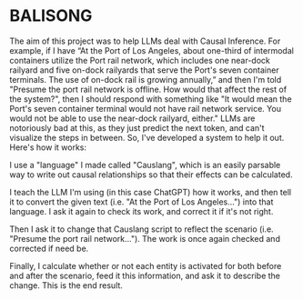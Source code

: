 # BALISONG
The aim of this project was to help LLMs deal with Causal Inference. For example, if I have “At the Port of Los Angeles, about one-third of intermodal containers utilize the Port rail network, which includes one near-dock railyard and five on-dock railyards that serve the Port's seven container terminals. The use of on-dock rail is growing annually,” and then I'm told "Presume the port rail network is offline. How would that affect the rest of the system?", then I should respond with something like "It would mean the Port's seven container terminal would not have rail network service. You would not be able to use the near-dock railyard, either." LLMs are notoriously bad at this, as they just predict the next token, and can't visualize the steps in between. So, I've developed a system to help it out. Here's how it works:  

I use a "language" I made called "Causlang", which is an easily parsable way to write out causal relationships so that their effects can be calculated.

I teach the LLM I'm using (in this case ChatGPT) how it works, and then tell it to convert the given text (i.e. "At the Port of Los Angeles...") into that language. I ask it again to check its work, and correct it if it's not right.

Then I ask it to change that Causlang script to reflect the scenario (i.e. "Presume the port rail network..."). The work is once again checked and corrected if need be.

Finally, I calculate whether or not each entity is activated for both before and after the scenario, feed it this information, and ask it to describe the change. This is the end result.
